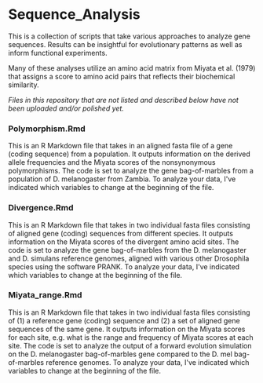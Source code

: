 # Sequence_Analysis
This is a collection of scripts that take various approaches to analyze gene sequences. Results can be insightful for evolutionary patterns as well as inform functional experiments.

Many of these analyses utilize an amino acid matrix from Miyata et al. (1979) that assigns a score to amino acid pairs that reflects their biochemical similarity. 

*Files in this repository that are not listed and described below have not been uploaded and/or polished yet.*

### Polymorphism.Rmd 
This is an R Markdown file that takes in an aligned fasta file of a gene (coding sequence) from a population. It outputs information on the derived allele frequencies and the Miyata scores of the nonsynonymous polymorphisms. The code is set to analyze the gene bag-of-marbles from a population of D. melanogaster from Zambia. To analyze your data, I've indicated which variables to change at the beginning of the file. 

### Divergence.Rmd 
This is an R Markdown file that takes in two individual fasta files consisting of aligned gene (coding) sequences from different species. It outputs information on the Miyata scores of the divergent amino acid sites. The code is set to analyze the gene bag-of-marbles from the D. melanogaster and D. simulans reference genomes, aligned with various other Drosophila species using the software PRANK. To analyze your data, I've indicated which variables to change at the beginning of the file. 

### Miyata_range.Rmd 
This is an R Markdown file that takes in two individual fasta files consisting of (1) a reference gene (coding) sequence and (2) a set of aligned gene sequences of the same gene. It outputs information on the Miyata scores for each site, e.g. what is the range and frequency of Miyata scores at each site. The code is set to analyze the output of a forward evolution simulation on the D. melanogaster bag-of-marbles gene compared to the D. mel bag-of-marbles reference genomes. To analyze your data, I've indicated which variables to change at the beginning of the file. 
